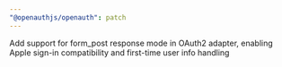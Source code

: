 ```yaml
---
"@openauthjs/openauth": patch
---
```


Add support for form_post response mode in OAuth2 adapter, enabling Apple sign-in compatibility and first-time user info handling
